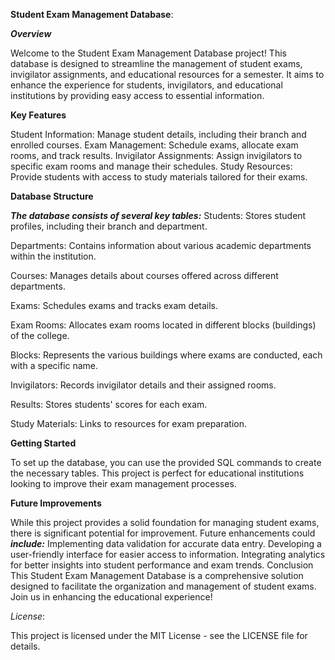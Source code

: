 **Student Exam Management Database**:


_**Overview**_

Welcome to the Student Exam Management Database project! This database is designed to streamline the management of student exams, invigilator assignments, and educational resources for a semester. It aims to enhance the experience for students, invigilators, and educational institutions by providing easy access to essential information.

**Key Features**


Student Information: Manage student details, including their branch and enrolled courses.
Exam Management: Schedule exams, allocate exam rooms, and track results.
Invigilator Assignments: Assign invigilators to specific exam rooms and manage their schedules.
Study Resources: Provide students with access to study materials tailored for their exams.

**Database Structure**

**_The database consists of several key tables:_**
Students:        Stores student profiles, including their branch and department.

Departments:     Contains information about various academic departments within the institution.

Courses:         Manages details about courses offered across different departments.

Exams:           Schedules exams and tracks exam details.

Exam Rooms:      Allocates exam rooms located in different blocks (buildings) of the college.

Blocks:          Represents the various buildings where exams are conducted, each with a specific name.

Invigilators:    Records invigilator details and their assigned rooms.

Results:         Stores students' scores for each exam.

Study Materials: Links to resources for exam preparation.

**Getting Started**


To set up the database, you can use the provided SQL commands to create the necessary tables. This project is perfect for educational institutions looking to improve their exam management processes.

**Future Improvements**


While this project provides a solid foundation for managing student exams, there is significant potential for improvement. Future enhancements could **_include:_**
Implementing data validation for accurate data entry.
Developing a user-friendly interface for easier access to information.
Integrating analytics for better insights into student performance and exam trends.
Conclusion
This Student Exam Management Database is a comprehensive solution designed to facilitate the organization and management of student exams. Join us in enhancing the educational experience!

_License_:


This project is licensed under the MIT License - see the LICENSE file for details.
